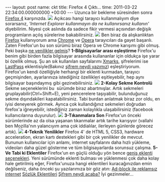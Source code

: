 --- layout: post name: ckt title: Firefox 4 Çıktı... time: 2011-03-22 22:34:00.000000000 +00:00 ---
Uzunca bir bekleme süresinden sonra [Firefox 4](http://www.mozilla.com/tr/firefox/) karşınızda.
[![](https://lh6.googleusercontent.com/-6EqeokYaqFc/TYkVLASAWGI/AAAAAAAAA2E/E-pOJhYZkrE/s320/firefox.png)](http://www.mozilla.com/tr/firefox/)
Açıkcası hangi tarayıcı kullanmalıyım diye sorarsanız, *'Internet Explorer kullanmayın da ne kullanırsanız kullanın'* diyebilirim. Niyesi çok aslında da sadece fikir vermesi açısından değişik programların açılış sürelerine bakabilirsiniz.
[![](https://lh6.googleusercontent.com/-2eSpv2JAgw8/TYkWQ1NJ5_I/AAAAAAAAA2I/-zZg1R50Wws/s640/cold_start_painted.jpg)](https://lh6.googleusercontent.com/-2eSpv2JAgw8/TYkWQ1NJ5_I/AAAAAAAAA2I/-zZg1R50Wws/s1600/cold_start_painted.jpg)
Ben biraz da alışkanlıktan [Firefox](http://www.mozilla.com/tr/firefox/) kullanıyorum ama [Chrome](http://www.google.com/chrome?hl=tr) ve [Opera](http://www.opera.com/?ref=home) tarayıcıları da gayet başarılı. Zaten Firefox'un bu son sürümü biraz Opera ve Chrome karışımı gibi olmuş. Peki başka [ne yenilikler gelmiş](http://www.addictivetips.com/internet-tips/what-is-new-full-review-of-new-features-in-firefox-4/?utm_source=feedburner&utm_medium=feed&utm_campaign=Feed%3A+Addictivetips+%28AddictiveTips%29&utm_content=Google+Reader)?
**1-Bilgisayarlar arası eşleştirme**
Firefox'u benim gibi birden fazla bilgisayar arasında kullananlar için oldukça işe yarar bi özellik olmuş. Şu an sık kullanılan sayfalarımı [Xmarks](https://addons.mozilla.org/en-US/firefox/addon/xmarks-sync/), şifrelerimi ise [LastPass](https://addons.mozilla.org/en-US/firefox/addon/lastpass-password-manager/) eklentisiyle(Bakınız [şifrem neydi yazımız](http://asuyatuyolar.blogspot.com/2011/01/sifrem-neydi-acaba-123456.html)) eşleştiriyorum. Firefox'un kendi özelliğiyle herhangi bir eklenti kurmadan, tarayıcı geçmişinden, ayarlarınıza istediğiniz özellikleri eşitleyebilir, hep aynı bilgisayar başındaymış gibi gezinebilirsiniz.
[![](http://www.addictivetips.com/wp-content/uploads/2011/03/Options_thumb1.png)](http://www.addictivetips.com/wp-content/uploads/2011/03/Options_thumb1.png)
**2-Kolay Sekme Kontrolü**
Sekme seçeneklerini bu  sürümde biraz abartmışlar. Artık sekmeleri gruplayabilir(Ctrl+Shift+E), yeni pencerelere taşıyabilir, bulunduğunuz sekme dışındakileri kapatabilirsiniz. Tabi burdan anlatmak biraz zor oldu, en iyisi deneyerek görmek.
Ayrıca çok kullandığınız sekmeleri doğrudan firefox'a iğneyebilir, istediğiniz zaman kolaylıkla ulaşabilirsiniz (facebook kullanıcılarına duyurulur).
[![](https://lh3.googleusercontent.com/-AQ3_nAFGcG4/TYkae1MqueI/AAAAAAAAA2M/b6pMW2qY_es/s320/Pin-App-Tab1.png)](https://lh3.googleusercontent.com/-AQ3_nAFGcG4/TYkae1MqueI/AAAAAAAAA2M/b6pMW2qY_es/s1600/Pin-App-Tab1.png)
**3-Tıkanmalara Son**
Firefox'un önceki sürümlerinde az da olsa yaşanan tıkanmalar artık tarihe karışıyor (vallahi ben Mozilla'nın yalancıyım ama çok iddialılar, ilerleyen günlerde görecez artık).
[![](https://lh4.googleusercontent.com/-U4Hb5R1_k88/TYkccvcISEI/AAAAAAAAA2Q/OGqZApQZhw8/s320/mozilla-firefox-crash-reporter_thumb.png)](https://lh4.googleusercontent.com/-U4Hb5R1_k88/TYkccvcISEI/AAAAAAAAA2Q/OGqZApQZhw8/s1600/mozilla-firefox-crash-reporter_thumb.png)
**4-Teknik Yenilikler**
Firefox 4' de HTML 5, CSS3, hardware acceleration, ekran kartı destekleri gibi bir çok yenilikler de mevcut. Bununun kullanıcılar için anlamı, internet sayfalarını daha hızlı yükleme, videoları daha güzel gösterme ve tüm bilgisayarlarda sorunsuz çalışma.
**5-Ve Tabi ki Eklentiler**
Firefox'un en güçlü olduğu yön bence [geniş eklenti seçenekleri](https://addons.mozilla.org/en-US/firefox/?browse=featured). Yeni sürümünde eklenti bulması ve yüklenmesi çok daha kolay hale getirilmiş eğer, Firefox'unuza hangi eklentileri kuracağınızdan emin değilseniz, daha önceki şu yazılarımıza bir göz atın:
[Ad-block ile reklamsız internet](http://asuyatuyolar.blogspot.com/2009/12/firefox-adblock-eklentisiyle-reklamsz.html)
[Sözlük Eklentileri](http://asuyatuyolar.blogspot.com/2010/02/firefox-eklentilerinden-devam-sozlukler.html)
[Şifrem neydi acaba?](http://asuyatuyolar.blogspot.com/2011/01/sifrem-neydi-acaba-123456.html)
İyi gezinmeler...

